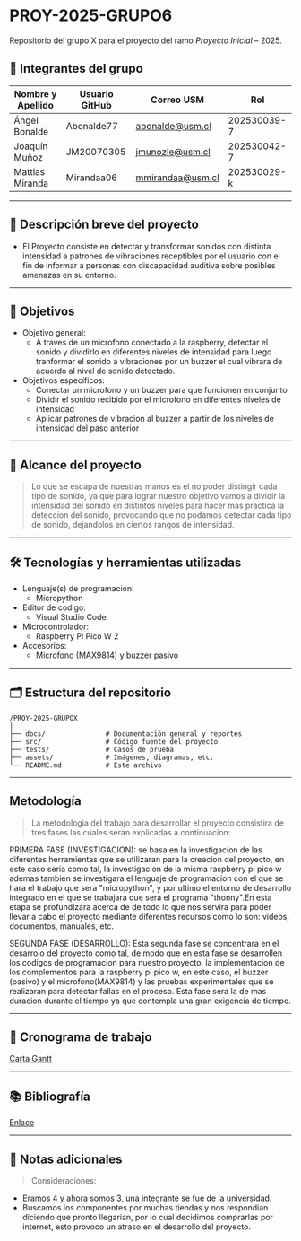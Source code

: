 # PROY-2025-GRUPO6
Repositorio del grupo X para el proyecto del ramo *Proyecto Inicial* – 2025.

## 👥 Integrantes del grupo

| Nombre y Apellido | Usuario GitHub | Correo USM               | Rol          |
| ----------------- | -------------- | ------------------------ | ------------ |
| Ángel Bonalde     | Abonalde77     | abonalde@usm.cl          | 202530039-7  |
| Joaquín Muñoz     | JM20070305     | jmunozle@usm.cl          | 202530042-7  |
| Mattias Miranda   | Mirandaa06     | mmirandaa@usm.cl         | 202530029-k  |

---

## 📝 Descripción breve del proyecto

- El Proyecto consiste en detectar y transformar sonidos con distinta intensidad a patrones de vibraciones receptibles  por el usuario con el fin de informar a personas con discapacidad auditiva sobre posibles amenazas en su entorno.

---

## 🎯 Objetivos

- Objetivo general:
  - A traves de un microfono conectado a la raspberry, detectar el sonido y dividirlo en diferentes niveles de intensidad para luego tranformar el sonido a vibraciones por un buzzer el cual vibrara de acuerdo al nivel de sonido detectado.
- Objetivos específicos:
  - Conectar un microfono y un buzzer para que funcionen en conjunto
  - Dividir el sonido recibido por el microfono en diferentes niveles de intensidad
  - Aplicar patrones de vibracion al buzzer a partir de los niveles de intensidad del paso anterior

---

## 🧩 Alcance del proyecto

> Lo que se escapa de nuestras manos es el no poder distingir cada tipo de sonido, ya que para lograr nuestro objetivo vamos a dividir la intensidad del sonido en distintos niveles para hacer mas practica la deteccion del sonido, provocando que no podamos detectar cada tipo de sonido, dejandolos en ciertos rangos de intensidad.

---

## 🛠️ Tecnologías y herramientas utilizadas

- Lenguaje(s) de programación:
  - Micropython
- Editor de codigo:
  - Visual Studio Code 
- Microcontrolador:
  - Raspberry Pi Pico W 2
- Accesorios:
  - Microfono (MAX9814) y buzzer pasivo 

---

## 🗂️ Estructura del repositorio

```
/PROY-2025-GRUPOX
│
├── docs/               # Documentación general y reportes
├── src/                # Código fuente del proyecto
├── tests/              # Casos de prueba
├── assets/             # Imágenes, diagramas, etc.
└── README.md           # Este archivo
```

---

##  Metodología

> La metodologia del trabajo para desarrollar el proyecto consistira de tres fases las cuales seran explicadas a continuacion:

 PRIMERA FASE (INVESTIGACION): se basa en la investigacion de las diferentes herramientas que se utilizaran para la creacion del proyecto, en este caso seria como tal, la investigacion de la misma raspberry pi pico w ademas tambien se investigara el lenguaje de programacion con el que se hara el trabajo que sera "micropython", y por ultimo el entorno de desarrollo integrado en el que se trabajara que sera el programa "thonny".En esta etapa se profundizara acerca de de todo lo que nos servira para poder llevar a cabo el proyecto mediante diferentes recursos como lo son: videos, documentos, manuales, etc.

 SEGUNDA FASE (DESARROLLO): Esta segunda fase se concentrara en el desarrolo del proyecto como tal, de modo que en esta fase se desarrollen los codigos de programacion para nuestro proyecto, la implementacion de los complementos para la raspberry pi pico w, en este caso, el buzzer (pasivo) y el microfono(MAX9814) y las pruebas experimentales que se realizaran para detectar fallas en el proceso. Esta fase sera la de mas duracion durante el tiempo ya que contempla una gran exigencia de tiempo. 

---

## 📅 Cronograma de trabajo


[Carta Gantt](https://docs.google.com/spreadsheets/d/1LX-G_uqnHj18W3ZObbhTS2TRwiaP0gzFi_ikWV4aN8w/edit?usp=sharing)

---

## 📚 Bibliografía

[Enlace](https://google.com)

---

## 📌 Notas adicionales

> Consideraciones:
- Eramos 4 y ahora somos 3, una integrante se fue de la universidad.
- Buscamos los componentes por muchas tiendas y nos respondian diciendo que pronto llegarian, por lo cual decidimos comprarlas por internet, esto provoco un atraso en el desarrollo del proyecto.
